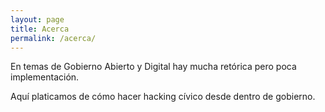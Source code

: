 ```yaml
---
layout: page
title: Acerca
permalink: /acerca/
---
```


En temas de Gobierno Abierto y Digital hay mucha retórica pero poca implementación.

Aquí platicamos de cómo hacer hacking cívico desde dentro de gobierno.

